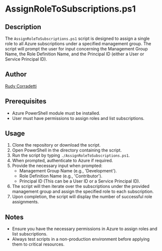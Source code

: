 # AssignRoleToSubscriptions.ps1

## Description
The `AssignRoleToSubscriptions.ps1` script is designed to assign a single role to all Azure subscriptions under a specified management group. The script will prompt the user for input concerning the Management Group Name, the Role Definition Name, and the Principal ID (either a User or Service Principal ID).

## Author
[Rudy Corradetti](https://github.com/RCFromCLE)

## Prerequisites
- Azure PowerShell module must be installed.
- User must have permissions to assign roles and list subscriptions.

## Usage
1. Clone the repository or download the script.
2. Open PowerShell in the directory containing the script.
3. Run the script by typing `./AssignRoleToSubscriptions.ps1`.
4. When prompted, authenticate to Azure if required.
5. Provide the necessary input when prompted:
    - Management Group Name (e.g., 'Development').
    - Role Definition Name (e.g., 'Contributor').
    - Principal ID (This can be a User ID or a Service Principal ID).
6. The script will then iterate over the subscriptions under the provided management group and assign the specified role to each subscription.
7. Upon completion, the script will display the number of successful role assignments.

## Notes
- Ensure you have the necessary permissions in Azure to assign roles and list subscriptions.
- Always test scripts in a non-production environment before applying them to critical resources.
